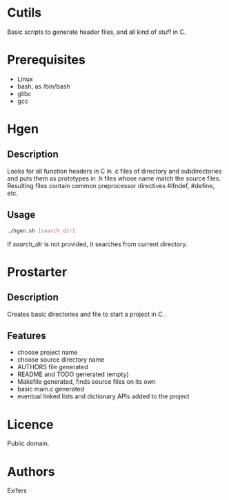 # Cutils
Basic scripts to generate header files, and all kind of stuff in C.

# Prerequisites
- Linux
- bash, as /bin/bash
- glibc
- gcc

# Hgen

## Description
Looks for all function headers in C in .c files of directory and subdirectories
and puts them as prototypes in .h files whose name match the source files.
Resulting files contain common preprocessor directives #ifndef, #define, etc.

## Usage
```bash
./hgen.sh [search_dir]
```
If *search_dir* is not provided, it searches from current directory.

# Prostarter

## Description
Creates basic directories and file to start a project in C.

## Features
- choose project name
- choose source directory name
- AUTHORS file generated
- README and TODO generated (empty)
- Makefile generated, finds source files on its own
- basic main.c generated
- eventual linked lists and dictionary APIs added to the project

# Licence
Public domain.

# Authors
Exifers
